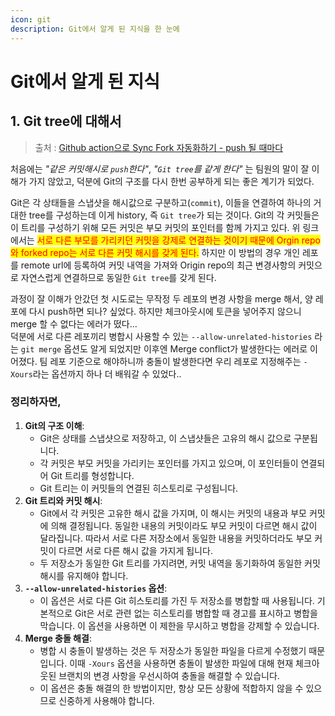 ```yaml
---
icon: git
description: Git에서 알게 된 지식을 한 눈에
---
```


# Git에서 알게 된 지식

## 1. Git tree에 대해서

> 출처 : [Github action으로 Sync Fork 자동화하기 - push 될 때마다](https://velog.io/@charming-l/Github-action%EC%9C%BC%EB%A1%9C-push-%EB%90%A0-%EB%95%8C%EB%A7%88%EB%8B%A4-%EC%9E%90%EB%8F%99%EC%9C%BC%EB%A1%9C-%EC%B5%9C%EC%8B%A0%ED%99%94%ED%95%98%EA%B8%B0to-forked-repo)

처음에는 _"같은 커밋해시로 `push`한다"_, _"`Git tree`를 같게 한다"_ 는 팀원의 말이 잘 이해가 가지 않았고, 덕분에 Git의 구조를 다시 한번 공부하게 되는 좋은 계기가 되었다.

Git은 각 상태들을 스냅샷을 해시값으로 구분하고(`commit`), 이들을 연결하여 하나의 거대한 tree를 구성하는데 이게 history, 즉 `Git tree`가 되는 것이다. Git의 각 커밋들은 이 트리를 구성하기 위해 모든 커밋은 부모 커밋의 포인터를 함께 가지고 있다. 위 링크에서는 <mark style="color:red;">서로 다른 부모를 가리키던 커밋을 강제로 연결하는 것이기 때문에 Orgin repo와 forked repo는 서로 다른 커밋 해시를 갖게 된다.</mark> 하지만 이 방법의 경우 개인 레포를 remote url에 등록하여 커밋 내역을 가져와 Origin repo의 최근 변경사항의 커밋으로 자연스럽게 연결하므로 동일한 `Git tree`를 갖게 된다.

과정이 잘 이해가 안갔던 첫 시도로는 무작정 두 레포의 변경 사항을 merge 해서, 양 레포에 다시 push하면 되나? 싶었다. 하지만 체크아웃시에 토큰을 넣어주지 않으니 merge 할 수 없다는 에러가 떴다...\
덕분에 서로 다른 레포끼리 병합시 사용할 수 있는 `--allow-unrelated-histories` 라는 `git merge` 옵션도 알게 되었지만 이후엔 Merge conflict가 발생한다는 에러로 이어졌다. 팀 레포 기준으로 해야하니까 충돌이 발생한다면 우리 레포로 지정해주는 `-Xours`라는 옵션까지 하나 더 배워갈 수 있었다..



### 정리하자면,

1. **Git의 구조 이해**:
   * Git은 상태를 스냅샷으로 저장하고, 이 스냅샷들은 고유의 해시 값으로 구분됩니다.
   * 각 커밋은 부모 커밋을 가리키는 포인터를 가지고 있으며, 이 포인터들이 연결되어 Git 트리를 형성합니다.
   * Git 트리는 이 커밋들의 연결된 히스토리로 구성됩니다.
2. **Git 트리와 커밋 해시**:
   * Git에서 각 커밋은 고유한 해시 값을 가지며, 이 해시는 커밋의 내용과 부모 커밋에 의해 결정됩니다. 동일한 내용의 커밋이라도 부모 커밋이 다르면 해시 값이 달라집니다. 따라서 서로 다른 저장소에서 동일한 내용을 커밋하더라도 부모 커밋이 다르면 서로 다른 해시 값을 가지게 됩니다.
   * 두 저장소가 동일한 Git 트리를 가지려면, 커밋 내역을 동기화하여 동일한 커밋 해시를 유지해야 합니다.
3. **`--allow-unrelated-histories` 옵션**:
   * 이 옵션은 서로 다른 Git 히스토리를 가진 두 저장소를 병합할 때 사용됩니다. 기본적으로 Git은 서로 관련 없는 히스토리를 병합할 때 경고를 표시하고 병합을 막습니다. 이 옵션을 사용하면 이 제한을 무시하고 병합을 강제할 수 있습니다.
4. **Merge 충돌 해결**:
   * 병합 시 충돌이 발생하는 것은 두 저장소가 동일한 파일을 다르게 수정했기 때문입니다. 이때 `-Xours` 옵션을 사용하면 충돌이 발생한 파일에 대해 현재 체크아웃된 브랜치의 변경 사항을 우선시하여 충돌을 해결할 수 있습니다.
   * 이 옵션은 충돌 해결의 한 방법이지만, 항상 모든 상황에 적합하지 않을 수 있으므로 신중하게 사용해야 합니다.
